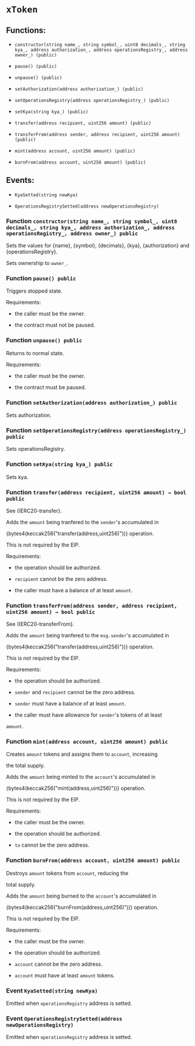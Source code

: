 # `xToken`

## Functions:

- `constructor(string name_, string symbol_, uint8 decimals_, string kya_, address authorization_, address operationsRegistry_, address owner_) (public)`

- `pause() (public)`

- `unpause() (public)`

- `setAuthorization(address authorization_) (public)`

- `setOperationsRegistry(address operationsRegistry_) (public)`

- `setKya(string kya_) (public)`

- `transfer(address recipient, uint256 amount) (public)`

- `transferFrom(address sender, address recipient, uint256 amount) (public)`

- `mint(address account, uint256 amount) (public)`

- `burnFrom(address account, uint256 amount) (public)`

## Events:

- `KyaSetted(string newKya)`

- `OperationsRegistrySetted(address newOperationsRegistry)`

### Function `constructor(string name_, string symbol_, uint8 decimals_, string kya_, address authorization_, address operationsRegistry_, address owner_) public`

Sets the values for {name}, {symbol}, {decimals}, {kya}, {authorization} and {operationsRegistry}.

Sets ownership to `owner_`.

### Function `pause() public`

Triggers stopped state.

Requirements:

- the caller must be the owner.

- the contract must not be paused.

### Function `unpause() public`

Returns to normal state.

Requirements:

- the caller must be the owner.

- the contract must be paused.

### Function `setAuthorization(address authorization_) public`

Sets authorization.

### Function `setOperationsRegistry(address operationsRegistry_) public`

Sets operationsRegistry.

### Function `setKya(string kya_) public`

Sets kya.

### Function `transfer(address recipient, uint256 amount) → bool public`

See {IERC20-transfer}.

Adds the `amount` being tranfered to the `sender`'s accumulated in

{bytes4(keccak256("transfer(address,uint256)"))} operation.

This is not required by the EIP.

Requirements:

- the operation should be authorized.

- `recipient` cannot be the zero address.

- the caller must have a balance of at least `amount`.

### Function `transferFrom(address sender, address recipient, uint256 amount) → bool public`

See {IERC20-transferFrom}.

Adds the `amount` being tranfered to the `msg.sender`'s accumulated in

{bytes4(keccak256("transfer(address,uint256)"))} operation.

This is not required by the EIP.

Requirements:

- the operation should be authorized.

- `sender` and `recipient` cannot be the zero address.

- `sender` must have a balance of at least `amount`.

- the caller must have allowance for ``sender``'s tokens of at least

`amount`.

### Function `mint(address account, uint256 amount) public`

Creates `amount` tokens and assigns them to `account`, increasing

the total supply.

Adds the `amount` being minted to the `account`'s accumulated in

{bytes4(keccak256("mint(address,uint256)"))} operation.

This is not required by the EIP.

Requirements:

- the caller must be the owner.

- the operation should be authorized.

- `to` cannot be the zero address.

### Function `burnFrom(address account, uint256 amount) public`

Destroys `amount` tokens from `account`, reducing the

total supply.

Adds the `amount` being burned to the `account`'s accumulated in

{bytes4(keccak256("burnFrom(address,uint256)"))} operation.

This is not required by the EIP.

Requirements:

- the caller must be the owner.

- the operation should be authorized.

- `account` cannot be the zero address.

- `account` must have at least `amount` tokens.

### Event `KyaSetted(string newKya)`

Emitted when `operationsRegistry` address is setted.

### Event `OperationsRegistrySetted(address newOperationsRegistry)`

Emitted when `operationsRegistry` address is setted.
